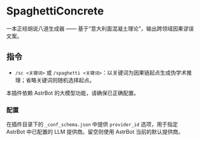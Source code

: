# SpaghettiConcrete

一本正经胡说八道生成器 —— 基于“意大利面混凝土理论”，输出跨领域因果谬误文案。

## 指令

- `/sc <关键词>` 或 `/spaghetti <关键词>`：以关键词为因果链起点生成伪学术推理；省略关键词则随机选择起点。

本插件依赖 AstrBot 的大模型功能，请确保已正确配置。

### 配置

在插件目录下的 `_conf_schema.json` 中提供 `provider_id` 选项，用于指定 AstrBot 中已配置的 LLM 提供商。留空则使用 AstrBot 当前的默认提供商。
